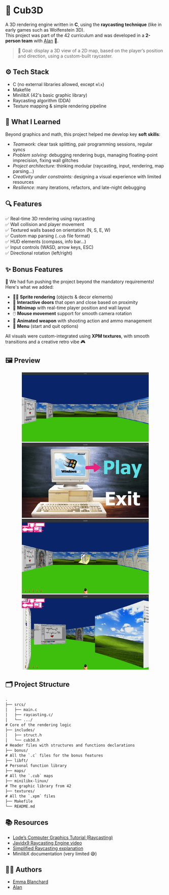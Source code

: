 # 🧱 Cub3D

A 3D rendering engine written in **C**, using the **raycasting technique** (like in early games such as Wolfenstein 3D).  
This project was part of the 42 curriculum and was developed in a **2-person team** with [Alan](https://github.com/aelaen-1) 👥.

> 🎯 Goal: display a 3D view of a 2D map, based on the player’s position and direction, using a custom-built raycaster.


## ⚙️ Tech Stack

- C (no external libraries allowed, except `mlx`)
- Makefile
- MinilibX (42's basic graphic library)
- Raycasting algorithm (DDA)
- Texture mapping & simple rendering pipeline


## 🧠 What I Learned

Beyond graphics and math, this project helped me develop key **soft skills**:
- *Teamwork:* clear task splitting, pair programming sessions, regular syncs
- *Problem solving:* debugging rendering bugs, managing floating-point imprecision, fixing wall glitches
- *Project architecture:* thinking modular (raycasting, input, rendering, map parsing…)
- *Creativity under constraints:* designing a visual experience with limited resources
- *Resilience:* many iterations, refactors, and late-night debugging


## 🔍 Features

✅ Real-time 3D rendering using raycasting  
✅ Wall collision and player movement  
✅ Textured walls based on orientation (N, S, E, W)  
✅ Custom map parsing (`.cub` file format)  
✅ HUD elements (compass, info bar…)  
✅ Input controls (WASD, arrow keys, ESC)  
✅ Directional rotation (left/right)

## ✨ Bonus Features

🎯 We had fun pushing the project beyond the mandatory requirements! Here's what we added:

- 🧍‍♂️ **Sprite rendering** (objects & decor elements)
- 🚪 **Interactive doors** that open and close based on proximity
- 🧭 **Minimap** with real-time player position and wall layout
- 🖱️ **Mouse movement** support for smooth camera rotation
- 🔫 **Animated weapon** with shooting action and ammo management
- 🧩 **Menu** (start and quit options)

All visuals were custom-integrated using **XPM textures**, with smooth transitions and a creative retro vibe 🎮



## 🖼️ Preview

<p align="center">
  <img src="cub3d-preview.png" width="400" alt="Cub3D Preview 1"/>
  <img src="cub3d-preview-menu.png" width="400" alt="Cub3D Preview menu"/>
  <img src="cub3d-preview-bonus1.png" width="400" alt="Cub3D Preview bonus 1"/>
  <img src="cub3d-preview-bonus2.png" width="400" alt="Cub3D Preview bonus 2"/>
</p>


## 🗂️ Project Structure

```
.
├── srcs/
│   ├── main.c
│   ├── raycasting.c/
│   └── .../
# Core of the rendering logic 
├── includes/
│   ├── struct.h
│   └── cub3d.h
# Header files with structures and functions declarations
├── bonus/
# All the `.c` files for the bonus features
├── libft/
# Personal function library
├── maps/
# All the `.cub` maps
├── minilibx-linux/
# The graphic library from 42
├── textures/
# All the `.xpm` files
├── Makefile
└── README.md
```


## 📚 Resources

- [Lode’s Computer Graphics Tutorial (Raycasting)](https://lodev.org/cgtutor/raycasting.html)
- [Javidx9 Raycasting Engine video](https://www.youtube.com/watch?v=NbSee-XM7WA)
- [Simplified Raycasting explanation](https://www.youtube.com/watch?v=G9i78WoBBIU)
- MinilibX documentation (very limited 😅)


## 👨‍💻 Authors

- [Emma Blanchard](https://github.com/Emma-blnch)  
- [Alan](https://github.com/aelaen-1)
